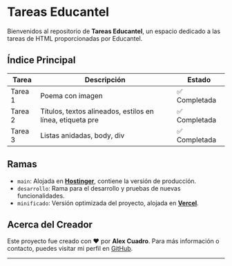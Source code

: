 # Tareas Educantel

Bienvenidos al repositorio de **Tareas Educantel**, un espacio dedicado a las tareas de HTML proporcionadas por Educantel.

## Índice Principal

| Tarea | Descripción | Estado |
|-------|-------------|--------|
| Tarea 1 | Poema con imagen | ✅ Completada |
| Tarea 2 | Títulos, textos alineados, estilos en línea, etiqueta pre | ✅ Completada|
| Tarea 3 | Listas anidadas, body, div | ✅ Completada |

## Ramas

- `main`: Alojada en [**Hostinger**](https://app.alexcuadro.tech/educantel), contiene la versión de producción.
- `desarrollo`: Rama para el desarrollo y pruebas de nuevas funcionalidades.
- `minificado`: Versión optimizada del proyecto, alojada en [**Vercel**](https://educantel.vercel.app/).

## Acerca del Creador

Este proyecto fue creado con ❤️ por **Alex Cuadro**. Para más información o contacto, puedes visitar mi perfil en [GitHub](https://github.com/alexcuadroo).

---
